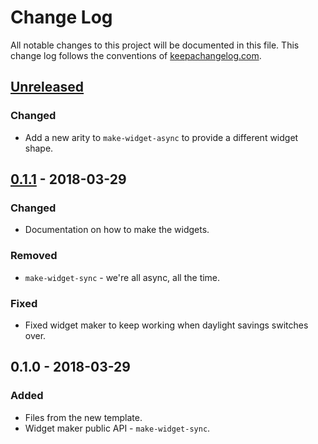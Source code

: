 # Change Log
All notable changes to this project will be documented in this file. This change log follows the conventions of [keepachangelog.com](http://keepachangelog.com/).

## [Unreleased]
### Changed
- Add a new arity to `make-widget-async` to provide a different widget shape.

## [0.1.1] - 2018-03-29
### Changed
- Documentation on how to make the widgets.

### Removed
- `make-widget-sync` - we're all async, all the time.

### Fixed
- Fixed widget maker to keep working when daylight savings switches over.

## 0.1.0 - 2018-03-29
### Added
- Files from the new template.
- Widget maker public API - `make-widget-sync`.

[Unreleased]: https://github.com/your-name/bagit_instaparse/compare/0.1.1...HEAD
[0.1.1]: https://github.com/your-name/bagit_instaparse/compare/0.1.0...0.1.1
